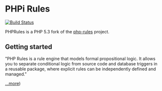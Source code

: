 # PHPi Rules #

[![Build Status](https://travis-ci.org/DerManoMann/phprules.png)](https://travis-ci.org/DerManoMann]/phprules])

PHPRules  is a PHP 5.3 fork of the [php-rules](http://www.swindle.net/php-rules/) project.

## Getting started ##
"PHP Rules is a rule engine that models formal propositional logic. It allows you to 
separate conditional logic from source code and database triggers in a reusable package, 
where explicit rules can be independently defined and managed."

[...more](http://www.swindle.net/php-rules/tutorials/getting-started))
